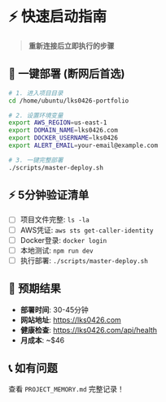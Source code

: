 # ⚡ 快速启动指南

> **重新连接后立即执行的步骤**

## 🚀 一键部署 (断网后首选)

```bash
# 1. 进入项目目录
cd /home/ubuntu/lks0426-portfolio

# 2. 设置环境变量
export AWS_REGION=us-east-1
export DOMAIN_NAME=lks0426.com
export DOCKER_USERNAME=lks0426
export ALERT_EMAIL=your-email@example.com

# 3. 一键完整部署
./scripts/master-deploy.sh
```

## ⚡ 5分钟验证清单

- [ ] 项目文件完整: `ls -la`
- [ ] AWS凭证: `aws sts get-caller-identity` 
- [ ] Docker登录: `docker login`
- [ ] 本地测试: `npm run dev`
- [ ] 执行部署: `./scripts/master-deploy.sh`

## 🎯 预期结果

- **部署时间**: 30-45分钟
- **网站地址**: https://lks0426.com
- **健康检查**: https://lks0426.com/api/health
- **月成本**: ~$46

## 📞 如有问题

查看 `PROJECT_MEMORY.md` 完整记录！